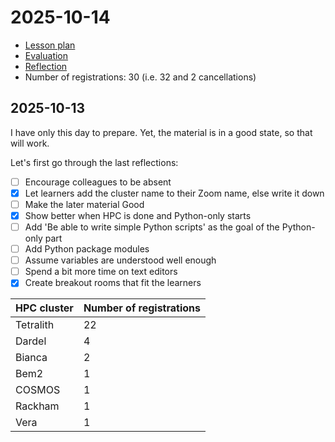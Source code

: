 # 2025-10-14

- [Lesson plan](../../lesson_plans/20251014/README.md)
- [Evaluation](../../evaluations/20251014/README.md)
- [Reflection](../../reflections/20251014/README.md)
- Number of registrations: 30 (i.e. 32 and 2 cancellations)

## 2025-10-13

I have only this day to prepare. Yet, the material is in a good
state, so that will work.

Let's first go through the last reflections:

- [ ] Encourage colleagues to be absent
- [x] Let learners add the cluster name to their Zoom name, else write it down
- [ ] Make the later material Good
- [x] Show better when HPC is done and Python-only starts
- [ ] Add 'Be able to write simple Python scripts'
  as the goal of the Python-only part
- [ ] Add Python package modules
- [ ] Assume variables are understood well enough
- [ ] Spend a bit more time on text editors
- [x] Create breakout rooms that fit the learners

HPC cluster|Number of registrations
-----------|-----------------------
Tetralith  |22
Dardel     |4
Bianca     |2
Bem2       |1
COSMOS     |1
Rackham    |1
Vera       |1
